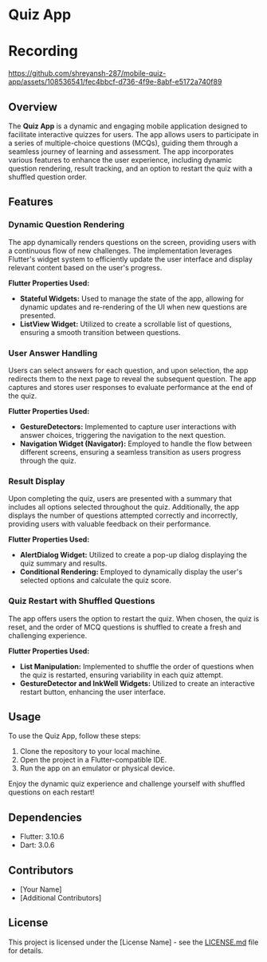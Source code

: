 # Quiz App

# Recording

https://github.com/shreyansh-287/mobile-quiz-app/assets/108536541/fec4bbcf-d736-4f9e-8abf-e5172a740f89

## Overview

The **Quiz App** is a dynamic and engaging mobile application designed to facilitate interactive quizzes for users. The app allows users to participate in a series of multiple-choice questions (MCQs), guiding them through a seamless journey of learning and assessment. The app incorporates various features to enhance the user experience, including dynamic question rendering, result tracking, and an option to restart the quiz with a shuffled question order.

## Features

### Dynamic Question Rendering

The app dynamically renders questions on the screen, providing users with a continuous flow of new challenges. The implementation leverages Flutter's widget system to efficiently update the user interface and display relevant content based on the user's progress.

**Flutter Properties Used:**
- **Stateful Widgets:** Used to manage the state of the app, allowing for dynamic updates and re-rendering of the UI when new questions are presented.
- **ListView Widget:** Utilized to create a scrollable list of questions, ensuring a smooth transition between questions.

### User Answer Handling

Users can select answers for each question, and upon selection, the app redirects them to the next page to reveal the subsequent question. The app captures and stores user responses to evaluate performance at the end of the quiz.

**Flutter Properties Used:**
- **GestureDetectors:** Implemented to capture user interactions with answer choices, triggering the navigation to the next question.
- **Navigation Widget (Navigator):** Employed to handle the flow between different screens, ensuring a seamless transition as users progress through the quiz.

### Result Display

Upon completing the quiz, users are presented with a summary that includes all options selected throughout the quiz. Additionally, the app displays the number of questions attempted correctly and incorrectly, providing users with valuable feedback on their performance.

**Flutter Properties Used:**
- **AlertDialog Widget:** Utilized to create a pop-up dialog displaying the quiz summary and results.
- **Conditional Rendering:** Employed to dynamically display the user's selected options and calculate the quiz score.

### Quiz Restart with Shuffled Questions

The app offers users the option to restart the quiz. When chosen, the quiz is reset, and the order of MCQ questions is shuffled to create a fresh and challenging experience.

**Flutter Properties Used:**
- **List Manipulation:** Implemented to shuffle the order of questions when the quiz is restarted, ensuring variability in each quiz attempt.
- **GestureDetector and InkWell Widgets:** Utilized to create an interactive restart button, enhancing the user interface.

## Usage

To use the Quiz App, follow these steps:

1. Clone the repository to your local machine.
2. Open the project in a Flutter-compatible IDE.
3. Run the app on an emulator or physical device.

Enjoy the dynamic quiz experience and challenge yourself with shuffled questions on each restart!

## Dependencies

- Flutter: 3.10.6
- Dart: 3.0.6

## Contributors

- [Your Name]
- [Additional Contributors]

## License

This project is licensed under the [License Name] - see the [LICENSE.md](LICENSE.md) file for details.
